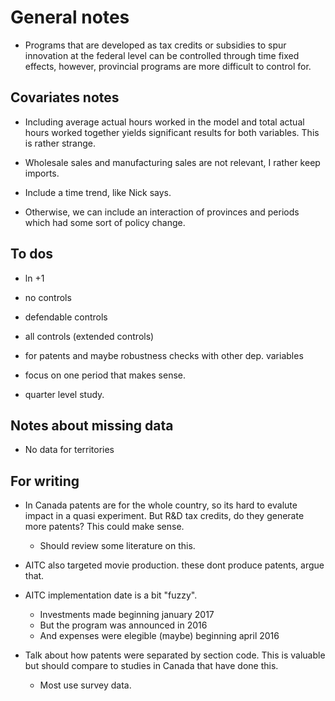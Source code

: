 # General notes

- Programs that are developed as tax credits or subsidies to spur innovation at the federal level can be controlled through time fixed effects, however, provincial programs are more difficult to control for.

## Covariates notes

- Including average actual hours worked in the model and total actual hours worked together yields significant results for both variables. This is rather strange. 

- Wholesale sales and manufacturing sales are not relevant, I rather keep imports. 

-  Include a time trend, like Nick says. 

-  Otherwise, we can include an interaction of provinces and periods which had some sort of policy change. 

## To dos

-  ln +1 

- no controls

- defendable controls

- all controls (extended controls)

- for patents and maybe robustness checks with other dep. variables

- focus on one period that makes sense. 

- quarter level study. 

## Notes about missing data

- No data for territories 

## For writing

- In Canada patents are for the whole country, so its hard to evalute impact in a quasi experiment. But R&D tax credits, do they generate more patents? This could make sense.
    - Should review some literature on this.

- AITC also targeted movie production. these dont produce patents, argue that.

- AITC implementation date is a bit "fuzzy".
    - Investments made beginning january 2017
    - But the program was announced in 2016
    - And expenses were elegible (maybe) beginning april 2016

- Talk about how patents were separated by section code. This is valuable but should compare to studies in Canada that have done this.
    - Most use survey data. 